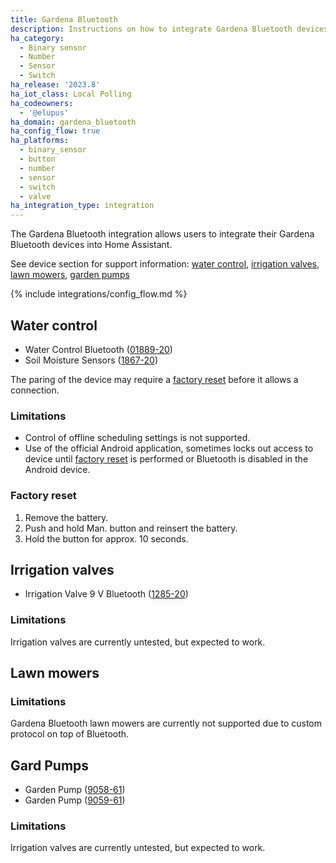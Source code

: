 ```yaml
---
title: Gardena Bluetooth
description: Instructions on how to integrate Gardena Bluetooth devices within Home Assistant.
ha_category:
  - Binary sensor
  - Number
  - Sensor
  - Switch
ha_release: '2023.8'
ha_iot_class: Local Polling
ha_codeowners:
  - '@elupus'
ha_domain: gardena_bluetooth
ha_config_flow: true
ha_platforms:
  - binary_sensor
  - button
  - number
  - sensor
  - switch
  - valve
ha_integration_type: integration
---
```


The Gardena Bluetooth integration allows users to integrate their Gardena Bluetooth devices into Home Assistant.

See device section for support information: [water control](#water-control), [irrigation valves](#irrigation-valves), [lawn mowers](#lawn-mowers), [garden pumps](#gard-pumps)

{% include integrations/config_flow.md %}

## Water control

- Water Control Bluetooth ([01889-20](https://www.gardena.com/int/products/watering/water-controls/water-control-bluetooth/970481101.html))
- Soil Moisture Sensors ([1867-20](https://www.gardena.com/int/products/watering/water-controls/soil-moisture-sensor/967926801.html))

The paring of the device may require a [factory reset](#factory-reset) before it allows a connection.

### Limitations

- Control of offline scheduling settings is not supported.
- Use of the official Android application, sometimes locks out access to device until [factory reset](#factory-reset) is performed or Bluetooth is disabled in the Android device.

### Factory reset

1. Remove the battery.
2. Push and hold Man. button and reinsert the battery.
3. Hold the button for approx. 10 seconds.

## Irrigation valves

- Irrigation Valve 9 V Bluetooth ([1285-20](https://www.gardena.com/int/products/watering/sprinklersystem/irrigation-valve-9-v-bluetooth/970480401/))

### Limitations

Irrigation valves are currently untested, but expected to work.

## Lawn mowers

### Limitations

Gardena Bluetooth lawn mowers are currently not supported due to custom protocol on top of Bluetooth.

## Gard Pumps

- Garden Pump ([9058-61](https://www.gardena.com/de/produkte/bewasserung/pumpen/gartenpumpe-6300-silentcomfort/970645401/))
- Garden Pump ([9059-61](https://www.gardena.com/de/produkte/bewasserung/pumpen/gartenpumpe-6500-silentcomfort/970645601/))

### Limitations

Irrigation valves are currently untested, but expected to work.
